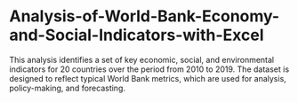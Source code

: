 # Analysis-of-World-Bank-Economy-and-Social-Indicators-with-Excel
This analysis identifies a set of key economic, social, and environmental indicators for 20 countries over the period from 2010 to 2019. The dataset is designed to reflect typical World Bank metrics, which are used for analysis, policy-making, and forecasting.
